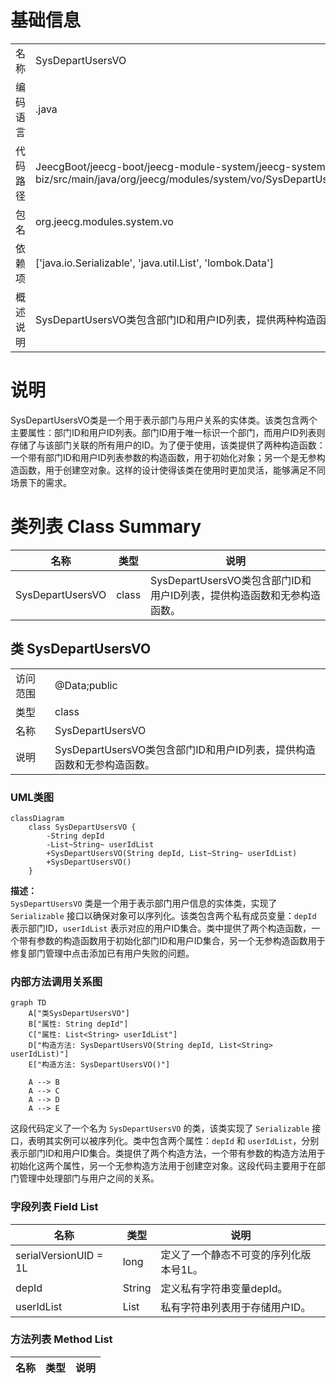 # 基础信息

|      |      |
|------|------|
| 名称 | SysDepartUsersVO |
| 编码语言 | .java |
| 代码路径 | JeecgBoot/jeecg-boot/jeecg-module-system/jeecg-system-biz/src/main/java/org/jeecg/modules/system/vo/SysDepartUsersVO.java |
| 包名 | org.jeecg.modules.system.vo |
| 依赖项 | ['java.io.Serializable', 'java.util.List', 'lombok.Data'] |
| 概述说明 | SysDepartUsersVO类包含部门ID和用户ID列表，提供两种构造函数。 |

# 说明

SysDepartUsersVO类是一个用于表示部门与用户关系的实体类。该类包含两个主要属性：部门ID和用户ID列表。部门ID用于唯一标识一个部门，而用户ID列表则存储了与该部门关联的所有用户的ID。为了便于使用，该类提供了两种构造函数：一个带有部门ID和用户ID列表参数的构造函数，用于初始化对象；另一个是无参构造函数，用于创建空对象。这样的设计使得该类在使用时更加灵活，能够满足不同场景下的需求。

# 类列表 Class Summary

| 名称   | 类型  | 说明 |
|-------|------|-------------|
| SysDepartUsersVO | class | SysDepartUsersVO类包含部门ID和用户ID列表，提供构造函数和无参构造函数。 |



## 类 SysDepartUsersVO

|      |      |
|------|------|
| 访问范围 | @Data;public |
| 类型 | class |
| 名称 | SysDepartUsersVO |
| 说明 | SysDepartUsersVO类包含部门ID和用户ID列表，提供构造函数和无参构造函数。 |


### UML类图

```mermaid
classDiagram
    class SysDepartUsersVO {
        -String depId
        -List~String~ userIdList
        +SysDepartUsersVO(String depId, List~String~ userIdList)
        +SysDepartUsersVO()
    }
```

**描述：**  
`SysDepartUsersVO` 类是一个用于表示部门用户信息的实体类，实现了 `Serializable` 接口以确保对象可以序列化。该类包含两个私有成员变量：`depId` 表示部门ID，`userIdList` 表示对应的用户ID集合。类中提供了两个构造函数，一个带有参数的构造函数用于初始化部门ID和用户ID集合，另一个无参构造函数用于修复部门管理中点击添加已有用户失败的问题。


### 内部方法调用关系图

```mermaid
graph TD
    A["类SysDepartUsersVO"]
    B["属性: String depId"]
    C["属性: List<String> userIdList"]
    D["构造方法: SysDepartUsersVO(String depId, List<String> userIdList)"]
    E["构造方法: SysDepartUsersVO()"]

    A --> B
    A --> C
    A --> D
    A --> E
```

这段代码定义了一个名为 `SysDepartUsersVO` 的类，该类实现了 `Serializable` 接口，表明其实例可以被序列化。类中包含两个属性：`depId` 和 `userIdList`，分别表示部门ID和用户ID集合。类提供了两个构造方法，一个带有参数的构造方法用于初始化这两个属性，另一个无参构造方法用于创建空对象。这段代码主要用于在部门管理中处理部门与用户之间的关系。

### 字段列表 Field List

| 名称  | 类型  | 说明 |
|-------|-------|------|
| serialVersionUID = 1L | long | 定义了一个静态不可变的序列化版本号1L。 |
| depId | String | 定义私有字符串变量depId。 |
| userIdList | List<String> | 私有字符串列表用于存储用户ID。 |

### 方法列表 Method List

| 名称  | 类型  | 说明 |
|-------|-------|------|




